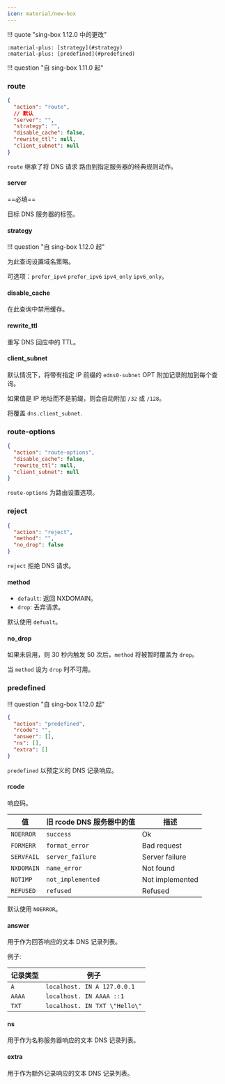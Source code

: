 ```yaml
---
icon: material/new-box
---
```


!!! quote "sing-box 1.12.0 中的更改"

    :material-plus: [strategy](#strategy)  
    :material-plus: [predefined](#predefined)

!!! question "自 sing-box 1.11.0 起"

### route

```json
{
  "action": "route",
  // 默认
  "server": "",
  "strategy": "",
  "disable_cache": false,
  "rewrite_ttl": null,
  "client_subnet": null
}
```

`route` 继承了将 DNS 请求 路由到指定服务器的经典规则动作。

#### server

==必填==

目标 DNS 服务器的标签。

#### strategy

!!! question "自 sing-box 1.12.0 起"

为此查询设置域名策略。

可选项：`prefer_ipv4` `prefer_ipv6` `ipv4_only` `ipv6_only`。

#### disable_cache

在此查询中禁用缓存。

#### rewrite_ttl

重写 DNS 回应中的 TTL。

#### client_subnet

默认情况下，将带有指定 IP 前缀的 `edns0-subnet` OPT 附加记录附加到每个查询。

如果值是 IP 地址而不是前缀，则会自动附加 `/32` 或 `/128`。

将覆盖 `dns.client_subnet`.

### route-options

```json
{
  "action": "route-options",
  "disable_cache": false,
  "rewrite_ttl": null,
  "client_subnet": null
}
```

`route-options` 为路由设置选项。

### reject

```json
{
  "action": "reject",
  "method": "",
  "no_drop": false
}
```

`reject` 拒绝 DNS 请求。

#### method

- `default`: 返回 NXDOMAIN。
- `drop`: 丢弃请求。

默认使用 `defualt`。

#### no_drop

如果未启用，则 30 秒内触发 50 次后，`method` 将被暂时覆盖为 `drop`。

当 `method` 设为 `drop` 时不可用。

### predefined

!!! question "自 sing-box 1.12.0 起"

```json
{
  "action": "predefined",
  "rcode": "",
  "answer": [],
  "ns": [],
  "extra": []
}
```

`predefined` 以预定义的 DNS 记录响应。

#### rcode

响应码。

| 值          | 旧 rcode DNS 服务器中的值 | 描述              |
|------------|--------------------|-----------------|
| `NOERROR`  | `success`          | Ok              |
| `FORMERR`  | `format_error`     | Bad request     |
| `SERVFAIL` | `server_failure`   | Server failure  |
| `NXDOMAIN` | `name_error`       | Not found       |
| `NOTIMP`   | `not_implemented`  | Not implemented |
| `REFUSED`  | `refused`          | Refused         |

默认使用 `NOERROR`。

#### answer

用于作为回答响应的文本 DNS 记录列表。

例子:

| 记录类型   | 例子                            |
|--------|-------------------------------|
| `A`    | `localhost. IN A 127.0.0.1`   |
| `AAAA` | `localhost. IN AAAA ::1`      |
| `TXT`  | `localhost. IN TXT \"Hello\"` |

#### ns

用于作为名称服务器响应的文本 DNS 记录列表。

#### extra

用于作为额外记录响应的文本 DNS 记录列表。
